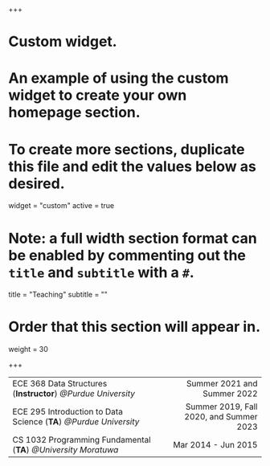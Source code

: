 +++
# Custom widget.
# An example of using the custom widget to create your own homepage section.
# To create more sections, duplicate this file and edit the values below as desired.
widget = "custom"
active = true

# Note: a full width section format can be enabled by commenting out the `title` and `subtitle` with a `#`.
title = "Teaching"
subtitle = ""

# Order that this section will appear in.
weight = 30

+++

| | |
|:--|--:|
|ECE 368 Data Structures (**Instructor**) _@Purdue University_| Summer 2021 and Summer 2022|
|ECE 295 Introduction to Data Science (**TA**) _@Purdue University_| Summer 2019, Fall 2020, and Summer 2023|
|CS 1032 Programming Fundamental (**TA**) _@University Moratuwa_| Mar 2014 - Jun 2015|